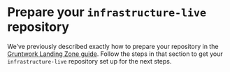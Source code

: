 # Prepare your `infrastructure-live` repository

We’ve previously described exactly how to prepare your repository in the
[Gruntwork Landing Zone guide](https://gruntwork.io/guides/foundations/how-to-configure-production-grade-aws-account-structure/#prepare-your-infrastructure-live-repository).
Follow the steps in that section to get your `infrastructure-live` repository set up for the next steps.
